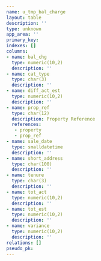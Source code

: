 ```yaml
---
name: u_tmp_bal_charge
layout: table
description: ''
type: unknown
app_area: ''
primary_key: 
indexes: []
columns:
- name: bal_chg
  type: numeric(10,2)
  description: ''
- name: cat_type
  type: char(3)
  description: ''
- name: diff_act_est
  type: numeric(10,2)
  description: ''
- name: prop_ref
  type: char(12)
  description: Property Reference
  references:
   - property
   - prop_ref
- name: sale_date
  type: smalldatetime
  description: ''
- name: short_address
  type: char(100)
  description: ''
- name: tenure
  type: char(3)
  description: ''
- name: tot_act
  type: numeric(10,2)
  description: ''
- name: tot_est
  type: numeric(10,2)
  description: ''
- name: variance
  type: numeric(10,2)
  description: ''
relations: []
pseudo_pk: 
---
```


